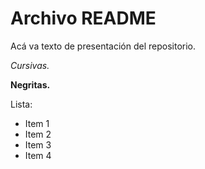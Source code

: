 # Archivo README

Acá va texto de presentación del repositorio.

*Cursivas.*

**Negritas.**

Lista:
 - Item 1
 - Item 2
 - Item 3
 - Item 4